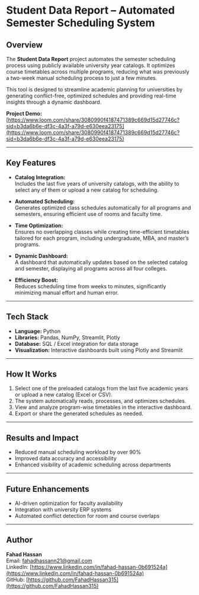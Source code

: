 # Student Data Report – Automated Semester Scheduling System

## Overview
The **Student Data Report** project automates the semester scheduling process using publicly available university year catalogs. It optimizes course timetables across multiple programs, reducing what was previously a two-week manual scheduling process to just a few minutes.

This tool is designed to streamline academic planning for universities by generating conflict-free, optimized schedules and providing real-time insights through a dynamic dashboard.

**Project Demo:**  
[https://www.loom.com/share/3080990f4187471389c669d15d27746c?sid=b3da6b6e-df3c-4a3f-a79d-e630eea23175](https://www.loom.com/share/3080990f4187471389c669d15d27746c?sid=b3da6b6e-df3c-4a3f-a79d-e630eea23175)

---

## Key Features
- **Catalog Integration:**  
  Includes the last five years of university catalogs, with the ability to select any of them or upload a new catalog for scheduling.

- **Automated Scheduling:**  
  Generates optimized class schedules automatically for all programs and semesters, ensuring efficient use of rooms and faculty time.

- **Time Optimization:**  
  Ensures no overlapping classes while creating time-efficient timetables tailored for each program, including undergraduate, MBA, and master’s programs.

- **Dynamic Dashboard:**  
  A dashboard that automatically updates based on the selected catalog and semester, displaying all programs across all four colleges.

- **Efficiency Boost:**  
  Reduces scheduling time from weeks to minutes, significantly minimizing manual effort and human error.

---

## Tech Stack
- **Language:** Python  
- **Libraries:** Pandas, NumPy, Streamlit, Plotly  
- **Database:** SQL / Excel integration for data storage  
- **Visualization:** Interactive dashboards built using Plotly and Streamlit

---

## How It Works
1. Select one of the preloaded catalogs from the last five academic years or upload a new catalog (Excel or CSV).  
2. The system automatically reads, processes, and optimizes schedules.  
3. View and analyze program-wise timetables in the interactive dashboard.  
4. Export or share the generated schedules as needed.

---

## Results and Impact
- Reduced manual scheduling workload by over 90%  
- Improved data accuracy and accessibility  
- Enhanced visibility of academic scheduling across departments

---

## Future Enhancements
- AI-driven optimization for faculty availability  
- Integration with university ERP systems  
- Automated conflict detection for room and course overlaps

---

## Author
**Fahad Hassan**  
Email: [fahadhassann21@gmail.com](mailto:fahadhassann21@gmail.com)  
LinkedIn: [https://www.linkedin.com/in/fahad-hassan-0b691524a](https://www.linkedin.com/in/fahad-hassan-0b691524a)  
GitHub: [https://github.com/FahadHassan315](https://github.com/FahadHassan315)
